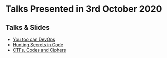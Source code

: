 # Talks Presented in 3rd October 2020

## Talks & Slides

* [You too can DevOps](https://github.com/Winja-Events/winja-talks/blob/main/03-Oct-2020/You%20too%20can%20DevOps.pptx)
* [Hunting Secrets in Code](https://github.com/Winja-Events/winja-talks/blob/main/03-Oct-2020/Talk%20-%20Secrets%20in%20Code.pptx)
* [CTFs, Codes and Ciphers](https://docs.google.com/presentation/d/1UDxIV3OEg-pCKSu-Xz5XDzlIU_OIyMro83SN4VziOZI/edit#slide=id.p)

